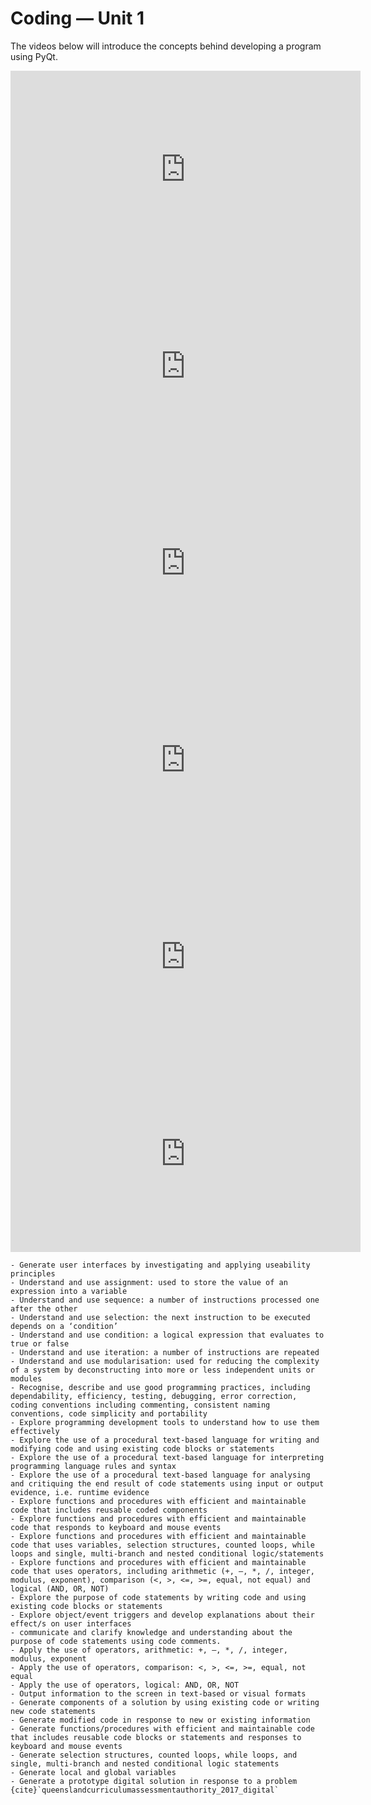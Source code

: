 # Coding &mdash; Unit 1

The videos below will introduce the concepts behind developing a **[](mvc)** program using PyQt.

<iframe width="560" height="315" src="https://www.youtube-nocookie.com/embed/WZsdUKVdVsQ?si=4BgXfiwUj4aJ39hD" title="YouTube video player" frameborder="0" allow="accelerometer; autoplay; clipboard-write; encrypted-media; gyroscope; picture-in-picture; web-share" allowfullscreen></iframe>

<iframe width="560" height="315" src="https://www.youtube-nocookie.com/embed/T66K5Wasgww?si=LfN2_tmMosonsu7V" title="YouTube video player" frameborder="0" allow="accelerometer; autoplay; clipboard-write; encrypted-media; gyroscope; picture-in-picture; web-share" allowfullscreen></iframe>

<iframe width="560" height="315" src="https://www.youtube-nocookie.com/embed/dMItEGj9cxg?si=l3c5wPty0M8Jf3dh" title="YouTube video player" frameborder="0" allow="accelerometer; autoplay; clipboard-write; encrypted-media; gyroscope; picture-in-picture; web-share" allowfullscreen></iframe>

<iframe width="560" height="315" src="https://www.youtube-nocookie.com/embed/MICrltBXE7E?si=Vrp9iCgzD0REdN6L" title="YouTube video player" frameborder="0" allow="accelerometer; autoplay; clipboard-write; encrypted-media; gyroscope; picture-in-picture; web-share" allowfullscreen></iframe>

<iframe width="560" height="315" src="https://www.youtube-nocookie.com/embed/LL-8G63Wkik?si=KPdQFOFleJN8HNQI" title="YouTube video player" frameborder="0" allow="accelerometer; autoplay; clipboard-write; encrypted-media; gyroscope; picture-in-picture; web-share" allowfullscreen></iframe>

<iframe width="560" height="315" src="https://www.youtube-nocookie.com/embed/XKxy1b2x6ZU?si=RRqVTTLyR-A5lrkW" title="YouTube video player" frameborder="0" allow="accelerometer; autoplay; clipboard-write; encrypted-media; gyroscope; picture-in-picture; web-share" allowfullscreen></iframe>

```{admonition} Unit 1 subject matter covered:
- Generate user interfaces by investigating and applying useability principles
- Understand and use assignment: used to store the value of an expression into a variable
- Understand and use sequence: a number of instructions processed one after the other
- Understand and use selection: the next instruction to be executed depends on a ‘condition’
- Understand and use condition: a logical expression that evaluates to true or false
- Understand and use iteration: a number of instructions are repeated
- Understand and use modularisation: used for reducing the complexity of a system by deconstructing into more or less independent units or modules
- Recognise, describe and use good programming practices, including dependability, efficiency, testing, debugging, error correction, coding conventions including commenting, consistent naming conventions, code simplicity and portability
- Explore programming development tools to understand how to use them effectively
- Explore the use of a procedural text-based language for writing and modifying code and using existing code blocks or statements
- Explore the use of a procedural text-based language for interpreting programming language rules and syntax
- Explore the use of a procedural text-based language for analysing and critiquing the end result of code statements using input or output evidence, i.e. runtime evidence
- Explore functions and procedures with efficient and maintainable code that includes reusable coded components
- Explore functions and procedures with efficient and maintainable code that responds to keyboard and mouse events
- Explore functions and procedures with efficient and maintainable code that uses variables, selection structures, counted loops, while loops and single, multi-branch and nested conditional logic/statements
- Explore functions and procedures with efficient and maintainable code that uses operators, including arithmetic (+, –, *, /, integer, modulus, exponent), comparison (<, >, <=, >=, equal, not equal) and logical (AND, OR, NOT)
- Explore the purpose of code statements by writing code and using existing code blocks or statements
- Explore object/event triggers and develop explanations about their effect/s on user interfaces
- communicate and clarify knowledge and understanding about the purpose of code statements using code comments.
- Apply the use of operators, arithmetic: +, –, *, /, integer, modulus, exponent
- Apply the use of operators, comparison: <, >, <=, >=, equal, not equal
- Apply the use of operators, logical: AND, OR, NOT
- Output information to the screen in text-based or visual formats
- Generate components of a solution by using existing code or writing new code statements
- Generate modified code in response to new or existing information
- Generate functions/procedures with efficient and maintainable code that includes reusable code blocks or statements and responses to keyboard and mouse events
- Generate selection structures, counted loops, while loops, and single, multi-branch and nested conditional logic statements
- Generate local and global variables
- Generate a prototype digital solution in response to a problem
{cite}`queenslandcurriculumassessmentauthority_2017_digital`
```